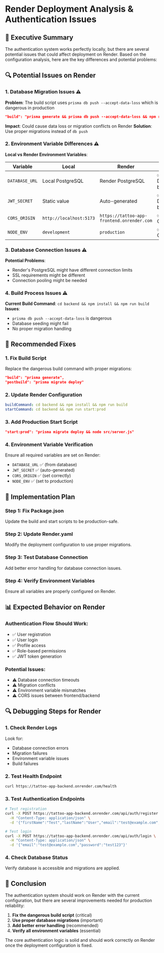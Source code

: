 # Render Deployment Analysis & Authentication Issues

## 🎯 Executive Summary

The authentication system works perfectly locally, but there are several potential issues that could affect deployment on Render. Based on the configuration analysis, here are the key differences and potential problems:

## 🔍 Potential Issues on Render

### 1. **Database Migration Issues** ⚠️
**Problem**: The build script uses `prisma db push --accept-data-loss` which is dangerous in production
```json
"build": "prisma generate && prisma db push --accept-data-loss && npm run db:seed"
```

**Impact**: Could cause data loss or migration conflicts on Render
**Solution**: Use proper migrations instead of `db push`

### 2. **Environment Variable Differences** ⚠️
**Local vs Render Environment Variables**:

| Variable | Local | Render | Status |
|----------|-------|--------|--------|
| `DATABASE_URL` | Local PostgreSQL | Render PostgreSQL | ✅ Different but OK |
| `JWT_SECRET` | Static value | Auto-generated | ✅ Different but OK |
| `CORS_ORIGIN` | `http://localhost:5173` | `https://tattoo-app-frontend.onrender.com` | ✅ Correct |
| `NODE_ENV` | `development` | `production` | ✅ Correct |

### 3. **Database Connection Issues** ⚠️
**Potential Problems**:
- Render's PostgreSQL might have different connection limits
- SSL requirements might be different
- Connection pooling might be needed

### 4. **Build Process Issues** ⚠️
**Current Build Command**: `cd backend && npm install && npm run build`
**Issues**:
- `prisma db push --accept-data-loss` is dangerous
- Database seeding might fail
- No proper migration handling

## 🔧 Recommended Fixes

### 1. Fix Build Script
Replace the dangerous build command with proper migrations:

```json
"build": "prisma generate",
"postbuild": "prisma migrate deploy"
```

### 2. Update Render Configuration
```yaml
buildCommand: cd backend && npm install && npm run build
startCommand: cd backend && npm run start:prod
```

### 3. Add Production Start Script
```json
"start:prod": "prisma migrate deploy && node src/server.js"
```

### 4. Environment Variable Verification
Ensure all required variables are set on Render:
- `DATABASE_URL` ✅ (from database)
- `JWT_SECRET` ✅ (auto-generated)
- `CORS_ORIGIN` ✅ (set correctly)
- `NODE_ENV` ✅ (set to production)

## 🚀 Implementation Plan

### Step 1: Fix Package.json
Update the build and start scripts to be production-safe.

### Step 2: Update Render.yaml
Modify the deployment configuration to use proper migrations.

### Step 3: Test Database Connection
Add better error handling for database connection issues.

### Step 4: Verify Environment Variables
Ensure all variables are properly configured on Render.

## 📊 Expected Behavior on Render

### Authentication Flow Should Work:
- ✅ User registration
- ✅ User login
- ✅ Profile access
- ✅ Role-based permissions
- ✅ JWT token generation

### Potential Issues:
- ⚠️ Database connection timeouts
- ⚠️ Migration conflicts
- ⚠️ Environment variable mismatches
- ⚠️ CORS issues between frontend/backend

## 🔍 Debugging Steps for Render

### 1. Check Render Logs
Look for:
- Database connection errors
- Migration failures
- Environment variable issues
- Build failures

### 2. Test Health Endpoint
```bash
curl https://tattoo-app-backend.onrender.com/health
```

### 3. Test Authentication Endpoints
```bash
# Test registration
curl -X POST https://tattoo-app-backend.onrender.com/api/auth/register \
  -H "Content-Type: application/json" \
  -d '{"firstName":"Test","lastName":"User","email":"test@example.com","password":"test123","role":"CLIENT"}'

# Test login
curl -X POST https://tattoo-app-backend.onrender.com/api/auth/login \
  -H "Content-Type: application/json" \
  -d '{"email":"test@example.com","password":"test123"}'
```

### 4. Check Database Status
Verify database is accessible and migrations are applied.

## 🎯 Conclusion

The authentication system should work on Render with the current configuration, but there are several improvements needed for production reliability:

1. **Fix the dangerous build script** (critical)
2. **Use proper database migrations** (important)
3. **Add better error handling** (recommended)
4. **Verify all environment variables** (essential)

The core authentication logic is solid and should work correctly on Render once the deployment configuration is fixed. 